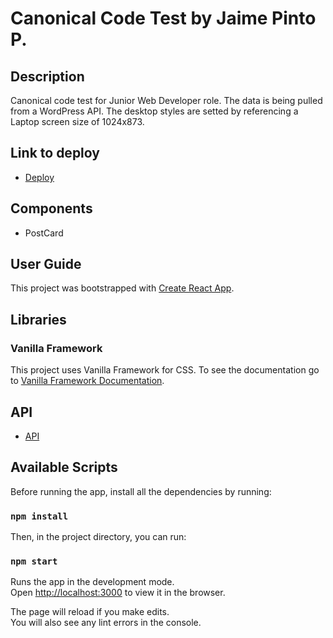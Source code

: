# Canonical Code Test by Jaime Pinto P.

## Description

Canonical code test for Junior Web Developer role. The data is being pulled from a WordPress API.
The desktop styles are setted by referencing a Laptop screen size of 1024x873.

## Link to deploy

- [Deploy](https://jaimepintop.github.io/canonical-test/)

## Components

- PostCard

## User Guide

This project was bootstrapped with [Create React App](https://github.com/facebook/create-react-app).

## Libraries

### Vanilla Framework

This project uses Vanilla Framework for CSS.
To see the documentation go to [Vanilla Framework Documentation](https://vanillaframework.io/).

## API

- [API](https://people.canonical.com/~anthonydillon/wp-json/wp/v2/posts.json)

## Available Scripts

Before running the app, install all the dependencies by running:

### `npm install`

Then, in the project directory, you can run:

### `npm start`

Runs the app in the development mode.\
Open [http://localhost:3000](http://localhost:3000) to view it in the browser.

The page will reload if you make edits.\
You will also see any lint errors in the console.
